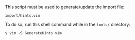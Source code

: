 This script must be used to generate/update the import file:

    import/hints.vim

To do so, run this shell command while in the `tools/` directory:

    $ vim -S GenerateHints.vim
